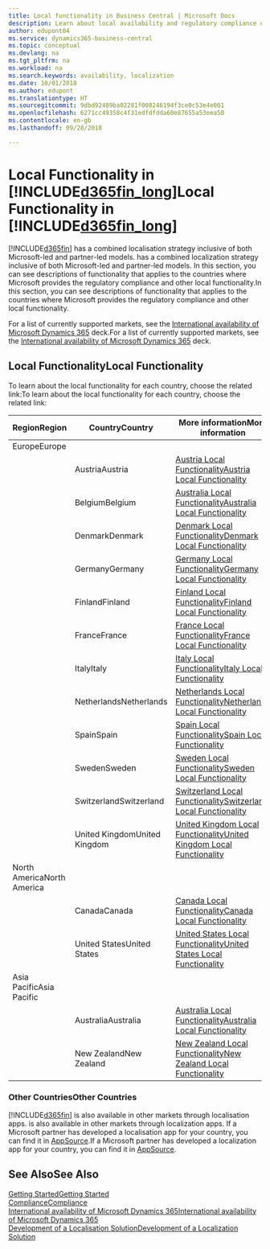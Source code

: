 ```yaml
---
title: Local functionality in Business Central | Microsoft Docs
description: Learn about local availability and regulatory compliance of Dynamics 365 Business Central.
author: edupont04
ms.service: dynamics365-business-central
ms.topic: conceptual
ms.devlang: na
ms.tgt_pltfrm: na
ms.workload: na
ms.search.keywords: availability, localization
ms.date: 10/01/2018
ms.author: edupont
ms.translationtype: HT
ms.sourcegitcommit: 9dbd92409ba02281f008246194f3ce0c53e4e001
ms.openlocfilehash: 6271cc49358c4f31edfdfdda60e87655a53eea50
ms.contentlocale: en-gb
ms.lasthandoff: 09/28/2018

---
```

# <a name="local-functionality-in-included365finlongincludesd365finlongmdmd"></a><span data-ttu-id="a3b35-103">Local Functionality in [!INCLUDE[d365fin_long](includes/d365fin_long_md.md)]</span><span class="sxs-lookup"><span data-stu-id="a3b35-103">Local Functionality in [!INCLUDE[d365fin_long](includes/d365fin_long_md.md)]</span></span>
[!INCLUDE[d365fin](includes/d365fin_md.md)] <span data-ttu-id="a3b35-104">has a combined localisation strategy inclusive of both Microsoft-led and partner-led models.</span><span class="sxs-lookup"><span data-stu-id="a3b35-104"> has a combined localization strategy inclusive of both Microsoft-led and partner-led models.</span></span> <span data-ttu-id="a3b35-105">In this section, you can see descriptions of functionality that applies to the countries where Microsoft provides the regulatory compliance and other local functionality.</span><span class="sxs-lookup"><span data-stu-id="a3b35-105">In this section, you can see descriptions of functionality that applies to the countries where Microsoft provides the regulatory compliance and other local functionality.</span></span>  

<span data-ttu-id="a3b35-106">For a list of currently supported markets, see the [International availability of Microsoft Dynamics 365](https://docs.microsoft.com/en-us/dynamics365/get-started/availability) deck.</span><span class="sxs-lookup"><span data-stu-id="a3b35-106">For a list of currently supported markets, see the [International availability of Microsoft Dynamics 365](https://docs.microsoft.com/en-us/dynamics365/get-started/availability) deck.</span></span>  

## <a name="local-functionality"></a><span data-ttu-id="a3b35-107">Local Functionality</span><span class="sxs-lookup"><span data-stu-id="a3b35-107">Local Functionality</span></span>
<span data-ttu-id="a3b35-108">To learn about the local functionality for each country, choose the related link:</span><span class="sxs-lookup"><span data-stu-id="a3b35-108">To learn about the local functionality for each country, choose the related link:</span></span>

| <span data-ttu-id="a3b35-109">Region</span><span class="sxs-lookup"><span data-stu-id="a3b35-109">Region</span></span> | <span data-ttu-id="a3b35-110">Country</span><span class="sxs-lookup"><span data-stu-id="a3b35-110">Country</span></span> | <span data-ttu-id="a3b35-111">More information</span><span class="sxs-lookup"><span data-stu-id="a3b35-111">More information</span></span> |
| --- | --- |--- |
| <span data-ttu-id="a3b35-112">Europe</span><span class="sxs-lookup"><span data-stu-id="a3b35-112">Europe</span></span> |  | |
|        | <span data-ttu-id="a3b35-113">Austria</span><span class="sxs-lookup"><span data-stu-id="a3b35-113">Austria</span></span> | [<span data-ttu-id="a3b35-114">Austria Local Functionality</span><span class="sxs-lookup"><span data-stu-id="a3b35-114">Austria Local Functionality</span></span>](localfunctionality/austria/austria-local-functionality.md) |
|        | <span data-ttu-id="a3b35-115">Belgium</span><span class="sxs-lookup"><span data-stu-id="a3b35-115">Belgium</span></span> |  [<span data-ttu-id="a3b35-116">Australia Local Functionality</span><span class="sxs-lookup"><span data-stu-id="a3b35-116">Australia Local Functionality</span></span>](localfunctionality/belgium/belgium-local-functionality.md) |
|        | <span data-ttu-id="a3b35-117">Denmark</span><span class="sxs-lookup"><span data-stu-id="a3b35-117">Denmark</span></span> | [<span data-ttu-id="a3b35-118">Denmark Local Functionality</span><span class="sxs-lookup"><span data-stu-id="a3b35-118">Denmark Local Functionality</span></span>](localfunctionality/denmark/denmark-local-functionality.md) |
|        | <span data-ttu-id="a3b35-119">Germany</span><span class="sxs-lookup"><span data-stu-id="a3b35-119">Germany</span></span> | [<span data-ttu-id="a3b35-120">Germany Local Functionality</span><span class="sxs-lookup"><span data-stu-id="a3b35-120">Germany Local Functionality</span></span>](localfunctionality/germany/germany-local-functionality.md) |
|        | <span data-ttu-id="a3b35-121">Finland</span><span class="sxs-lookup"><span data-stu-id="a3b35-121">Finland</span></span> | [<span data-ttu-id="a3b35-122">Finland Local Functionality</span><span class="sxs-lookup"><span data-stu-id="a3b35-122">Finland Local Functionality</span></span>](localfunctionality/finland/finland-local-functionality.md) |
|        | <span data-ttu-id="a3b35-123">France</span><span class="sxs-lookup"><span data-stu-id="a3b35-123">France</span></span> | [<span data-ttu-id="a3b35-124">France Local Functionality</span><span class="sxs-lookup"><span data-stu-id="a3b35-124">France Local Functionality</span></span>](localfunctionality/france/france-local-functionality.md) |
|        | <span data-ttu-id="a3b35-125">Italy</span><span class="sxs-lookup"><span data-stu-id="a3b35-125">Italy</span></span> | [<span data-ttu-id="a3b35-126">Italy Local Functionality</span><span class="sxs-lookup"><span data-stu-id="a3b35-126">Italy Local Functionality</span></span>](localfunctionality/italy/italy-local-functionality.md) |
|        | <span data-ttu-id="a3b35-127">Netherlands</span><span class="sxs-lookup"><span data-stu-id="a3b35-127">Netherlands</span></span> | [<span data-ttu-id="a3b35-128">Netherlands Local Functionality</span><span class="sxs-lookup"><span data-stu-id="a3b35-128">Netherlands Local Functionality</span></span>](localfunctionality/netherlands/netherlands-local-functionality.md) |
|        | <span data-ttu-id="a3b35-129">Spain</span><span class="sxs-lookup"><span data-stu-id="a3b35-129">Spain</span></span> | [<span data-ttu-id="a3b35-130">Spain Local Functionality</span><span class="sxs-lookup"><span data-stu-id="a3b35-130">Spain Local Functionality</span></span>](localfunctionality/spain/spain-local-functionality.md) |
|        | <span data-ttu-id="a3b35-131">Sweden</span><span class="sxs-lookup"><span data-stu-id="a3b35-131">Sweden</span></span> | [<span data-ttu-id="a3b35-132">Sweden Local Functionality</span><span class="sxs-lookup"><span data-stu-id="a3b35-132">Sweden Local Functionality</span></span>](localfunctionality/sweden/sweden-local-functionality.md) |
|        | <span data-ttu-id="a3b35-133">Switzerland</span><span class="sxs-lookup"><span data-stu-id="a3b35-133">Switzerland</span></span> | [<span data-ttu-id="a3b35-134">Switzerland Local Functionality</span><span class="sxs-lookup"><span data-stu-id="a3b35-134">Switzerland Local Functionality</span></span>](localfunctionality/switzerland/switzerland-local-functionality.md) |
|        | <span data-ttu-id="a3b35-135">United Kingdom</span><span class="sxs-lookup"><span data-stu-id="a3b35-135">United Kingdom</span></span> | [<span data-ttu-id="a3b35-136">United Kingdom Local Functionality</span><span class="sxs-lookup"><span data-stu-id="a3b35-136">United Kingdom Local Functionality</span></span>](localfunctionality/unitedkingdom/united-kingdom-local-functionality.md) |
| <span data-ttu-id="a3b35-137">North America</span><span class="sxs-lookup"><span data-stu-id="a3b35-137">North America</span></span> |       |  |
|               | <span data-ttu-id="a3b35-138">Canada</span><span class="sxs-lookup"><span data-stu-id="a3b35-138">Canada</span></span>|[<span data-ttu-id="a3b35-139">Canada Local Functionality</span><span class="sxs-lookup"><span data-stu-id="a3b35-139">Canada Local Functionality</span></span>](localfunctionality/canada/canada-local-functionality.md) |
|               | <span data-ttu-id="a3b35-140">United States</span><span class="sxs-lookup"><span data-stu-id="a3b35-140">United States</span></span>|[<span data-ttu-id="a3b35-141">United States Local Functionality</span><span class="sxs-lookup"><span data-stu-id="a3b35-141">United States Local Functionality</span></span>](localfunctionality/unitedstates/united-states-local-functionality.md) |
| <span data-ttu-id="a3b35-142">Asia Pacific</span><span class="sxs-lookup"><span data-stu-id="a3b35-142">Asia Pacific</span></span> |       |  |
|        | <span data-ttu-id="a3b35-143">Australia</span><span class="sxs-lookup"><span data-stu-id="a3b35-143">Australia</span></span> | [<span data-ttu-id="a3b35-144">Australia Local Functionality</span><span class="sxs-lookup"><span data-stu-id="a3b35-144">Australia Local Functionality</span></span>](localfunctionality/australia/australia-local-functionality.md) |
|        | <span data-ttu-id="a3b35-145">New Zealand</span><span class="sxs-lookup"><span data-stu-id="a3b35-145">New Zealand</span></span> | [<span data-ttu-id="a3b35-146">New Zealand Local Functionality</span><span class="sxs-lookup"><span data-stu-id="a3b35-146">New Zealand Local Functionality</span></span>](localfunctionality/newzealand/new-zealand-local-functionality.md) |

### <a name="other-countries"></a><span data-ttu-id="a3b35-147">Other Countries</span><span class="sxs-lookup"><span data-stu-id="a3b35-147">Other Countries</span></span>
[!INCLUDE[d365fin](includes/d365fin_md.md)] <span data-ttu-id="a3b35-148">is also available in other markets through localisation apps.</span><span class="sxs-lookup"><span data-stu-id="a3b35-148"> is also available in other markets through localization apps.</span></span> <span data-ttu-id="a3b35-149">If a Microsoft partner has developed a localisation app for your country, you can find it in [AppSource](https://appsource.microsoft.com/en-us/product/dynamics-365-business-central/).</span><span class="sxs-lookup"><span data-stu-id="a3b35-149">If a Microsoft partner has developed a localization app for your country, you can find it in [AppSource](https://appsource.microsoft.com/en-us/product/dynamics-365-business-central/).</span></span>

## <a name="see-also"></a><span data-ttu-id="a3b35-150">See Also</span><span class="sxs-lookup"><span data-stu-id="a3b35-150">See Also</span></span>
[<span data-ttu-id="a3b35-151">Getting Started</span><span class="sxs-lookup"><span data-stu-id="a3b35-151">Getting Started</span></span>](product-get-started.md)  
[<span data-ttu-id="a3b35-152">Compliance</span><span class="sxs-lookup"><span data-stu-id="a3b35-152">Compliance</span></span>](compliance/compliance-overview.md)  
[<span data-ttu-id="a3b35-153">International availability of Microsoft Dynamics 365</span><span class="sxs-lookup"><span data-stu-id="a3b35-153">International availability of Microsoft Dynamics 365</span></span>](https://docs.microsoft.com/en-us/dynamics365/get-started/availability)  
[<span data-ttu-id="a3b35-154">Development of a Localisation Solution</span><span class="sxs-lookup"><span data-stu-id="a3b35-154">Development of a Localization Solution</span></span>](/dynamics365/business-central/dev-itpro/developer/readiness/readiness-develop-localization)  

